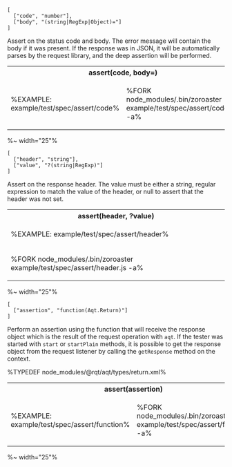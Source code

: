 ```### assert => Tester
[
  ["code", "number"],
  ["body", "(string|RegExp|Object)="]
]
```

Assert on the status code and body. The error message will contain the body if it was present. If the response was in JSON, it will be automatically parses by the request library, and the deep assertion will be performed.

<table>
<tr><th colspan="2">assert(code, body=)</th></tr>
<!-- block-start -->
<tr><td>

%EXAMPLE: example/test/spec/assert/code%
</td>
<td>

%FORK node_modules/.bin/zoroaster example/test/spec/assert/code.js -a%
</td></tr>
</table>

%~ width="25"%

```### assert => Tester
[
  ["header", "string"],
  ["value", "?(string|RegExp)"]
]
```

Assert on the response header. The value must be either a string, regular expression to match the value of the header, or null to assert that the header was not set.

<table>
<tr><th colspan="2">assert(header, ?value)</th></tr>
<!-- block-start -->
<tr><td>

%EXAMPLE: example/test/spec/assert/header%
</td></tr>
<tr><td>

%FORK node_modules/.bin/zoroaster example/test/spec/assert/header.js -a%
</td></tr>
</table>

%~ width="25"%

```### assert => Tester
[
  ["assertion", "function(Aqt.Return)"]
]
```

Perform an assertion using the function that will receive the response object which is the result of the request operation with `aqt`. If the tester was started with `start` or `startPlain` methods, it is possible to get the  response object from the request listener by calling the `getResponse` method on the context.

%TYPEDEF node_modules/@rqt/aqt/types/return.xml%

<table>
<tr><th colspan="2">assert(assertion)</th></tr>
<!-- block-start -->
<tr><td>

%EXAMPLE: example/test/spec/assert/function%
</td>
<td>

%FORK node_modules/.bin/zoroaster example/test/spec/assert/function.js -a%
</td></tr>
</table>

%~ width="25"%